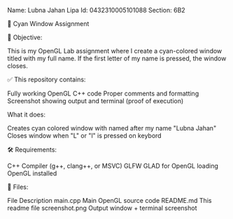 Name: Lubna Jahan Lipa
Id: 0432310005101088
Section: 6B2

🎨 Cyan Window Assignment

📌 Objective:

This is my OpenGL Lab assignment where I create a cyan-colored window titled with my full name. If the first letter of my name is pressed, the window closes.

✅ This repository contains:

Fully working OpenGL C++ code
Proper comments and formatting
Screenshot showing output and terminal (proof of execution)

What it does:

Creates cyan colored window with named after my name "Lubna Jahan"
Closes window when "L" or "l" is pressed on keybord

🛠 Requirements:

C++ Compiler (g++, clang++, or MSVC)
GLFW
GLAD for OpenGL loading
OpenGL installed

📂 Files:

File	Description
main.cpp	Main OpenGL source code
README.md	This readme file
screenshot.png	Output window + terminal screenshot
